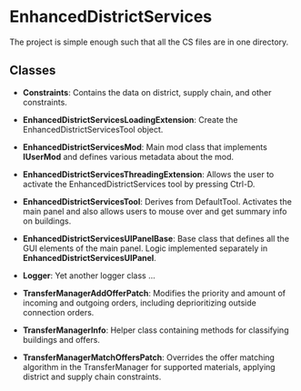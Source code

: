 # EnhancedDistrictServices
The project is simple enough such that all the CS files are in one directory.

## Classes
- **Constraints**: Contains the data on district, supply chain, and other constraints.
- **EnhancedDistrictServicesLoadingExtension**: Create the EnhancedDistrictServicesTool object. 
- **EnhancedDistrictServicesMod**: Main mod class that implements **IUserMod** and defines various metadata about the mod.
- **EnhancedDistrictServicesThreadingExtension**: Allows the user to activate the EnhancedDistrictServices tool by pressing Ctrl-D.
- **EnhancedDistrictServicesTool**: Derives from DefaultTool.  Activates the main panel and also allows users to mouse over and get summary info on buildings.

- **EnhancedDistrictServicesUIPanelBase**: Base class that defines all the GUI elements of the main panel.  Logic implemented separately in **EnhancedDistrictServicesUIPanel**.
- **Logger**: Yet another logger class ... 
- **TransferManagerAddOfferPatch**: Modifies the priority and amount of incoming and outgoing orders, including deprioritizing outside connection orders.
- **TransferManagerInfo**: Helper class containing methods for classifying buildings and offers.
- **TransferManagerMatchOffersPatch**: Overrides the offer matching algorithm in the TransferManager for supported materials, applying district and supply chain constraints.
